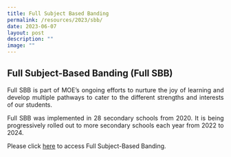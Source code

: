 ```yaml
---
title: Full Subject Based Banding
permalink: /resources/2023/sbb/
date: 2023-06-07
layout: post
description: ""
image: ""
---
```

Full Subject-Based Banding (Full SBB)
-------------------------------------

<p style="text-align: justify;">Full SBB is part of MOE’s ongoing efforts to nurture the joy of learning and develop multiple pathways to cater to the different strengths and interests of our students.</p>

<p style="text-align: justify;">Full SBB was implemented in 28 secondary schools from 2020. It is being progressively rolled out to more secondary schools each year from 2022 to 2024.</p>

Please click [here](https://www.moe.gov.sg/microsites/psle-fsbb/full-subject-based-banding/main.html) to access Full Subject-Based Banding.